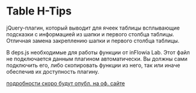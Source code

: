 # Table H-Tips
jQuery-плагин, который выводит для ячеек таблицы всплывающие подсказки с информацией из шапки и первого столбца таблицы.
Отличная замена закреплению шапки и первого столбца таблицы.

В deps.js необходимые для работы функции от inFlowia Lab. Этот файл не подключается данным плагином автоматически. Вы должны сами подключить его, либо скопировать функции из него, так или иначе обеспечив их доступность плагину.

[подробности скоро будут опубл. на оф. сайте](http://inflowia.ru/content/module-manager-0-1)
